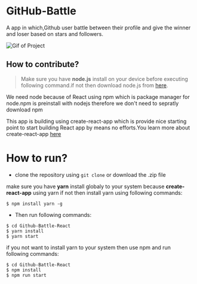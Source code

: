 # GitHub-Battle

A app in which,Github user battle between their profile and give the winner and loser based on stars and followers.

![Gif of Project](https://github.com/urvil38/Github-Battle-React/blob/master/public/github-battle.gif "Github-battle")

## How to contribute?

> Make sure you have **node.js** install on your device before executing following command.if not then download node.js from [here](https://nodejs.org/en/).

We need node because of React using npm which is package manager for node.npm is preinstall with nodejs therefore we don't need to sepratly download npm

This app is building using create-react-app which is provide nice starting point to start building React app by means no efforts.You learn more about create-react-app [here](https://github.com/facebookincubator/create-react-app)

# How to run?

- clone the repository using ```git clone``` or download the .zip file

make sure you have **yarn** install globaly to your system because **create-react-app** using yarn if not then install yarn using following commands:
```
$ npm install yarn -g
``` 

- Then run following commands:  
```
$ cd Github-Battle-React
$ yarn install
$ yarn start
```
if you not want to install yarn to your system then use npm and run following commands:
```
$ cd Github-Battle-React
$ npm install
$ npm run start
``` 

 

